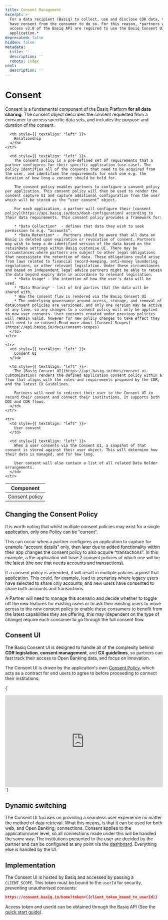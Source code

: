 ```yaml
---
title: Consent Management
excerpt: >-
  For a data recipient (Basiq) to collect, use and disclose CDR data, they must
  have consent from the consumer to do so. For this reason, *partners wishing to
  access v3.0 of the Basiq API are required to use the Basiq Consent UI in their
  application.*
deprecated: false
hidden: false
metadata:
  title: ''
  description: ''
  robots: index
next:
  description: ''
---
```

# Consent

Consent is a fundamental component of the Basiq Platform **for all data sharing**. The consent object describes the consent requested from a consumer to access specific data sets, and includes the purpose and duration of the consent. 

<Table align={["left","left"]}>
  <thead>
    <tr>
      <th style={{ textAlign: "left" }}>
        Component
      </th>

      <th style={{ textAlign: "left" }}>
        Relationship
      </th>
    </tr>
  </thead>

  <tbody>
    <tr>
      <td style={{ textAlign: "left" }}>
        Consent policy
      </td>

      <td style={{ textAlign: "left" }}>
        The consent policy is a pre-defined set of requirements that a partner configures for their specific application (use case). The policy identifies all of the consents that need to be acquired from the user, and identifies the requirements for each one e.g. the duration of how long a consent should be held for.  

        The consent policy enables partners to configure a consent policy per application. This consent policy will then be used to render the consent capture UI and capture additional configuration from the user which will be stored as the “user consent” object.  

        For each application, a partner will configure their [consent policy](https://api.basiq.io/docs/dash-configuration) according to their data requirements. This consent policy provides a framework for:  

        * *Data Collection*  - defines that data they wish to seek permission to e.g. “accounts”.
        * *Data Retention* -  Partners should be aware that all data on Basiq is deleted upon expiration or revocation of consent. Partners may wish to keep a de-identified version of the data based on the retainData settings within Basiq customise UI. There may be circumstances where partners are subject to other legal obligations that necessitate the retention of data. These obligations could arise from laws related to financial record-keeping, anti-money laundering regulations, or other relevant legislation. Under these circumstances and based on independent legal advice partners might be able to retain the data beyond expiry date in accordance to relevant legislation.
        * *Data Usage* - the intention of how the user's data will be used.
        * *Data Sharing* - list of 3rd parties that the data will be shared with.
        * How the consent flow is rendered via the Basiq Consent UI
        * The underlying governance around access, storage, and removal of dataConsent policies are versioned, and only one version may be active at any time, so any changes to a consent policy will only be applied to new user consents. User consents created under previous policies will remain valid, however for new policy changes to take effect they will need to re-consent.Read more about [Consent Scopes](https://api.basiq.io/docs/consent-scopes)
      </td>
    </tr>

    <tr>
      <td style={{ textAlign: "left" }}>
        Consent UI
      </td>

      <td style={{ textAlign: "left" }}>
        The [Basiq Consent UI](https://api.basiq.io/docs/consent-ui-customisation) renders the defined application consent policy within a flow that aligns with the rules and requirements proposed by the CDR, and the latest CX Guidelines.  

        Partners will need to redirect their user to the Consent UI to record their consent and connect their institutions. It supports both DDC and CDR flows.
      </td>
    </tr>

    <tr>
      <td style={{ textAlign: "left" }}>
        User consent
      </td>

      <td style={{ textAlign: "left" }}>
        When a user consents via the Consent UI, a snapshot of that consent is stored against their user object. This will determine how their data is managed, and for how long.  

        User consent will also contain a list of all related Data Holder arrangements.
      </td>
    </tr>
  </tbody>
</Table>

## Changing the Consent Policy

It is worth noting that whilst multiple consent policies may exist for a single application, only one Policy can be “current“. 

This can occur when a partner configures an application to capture for example “account details” only, then later due to added functionality within their app changes the consent policy to also acquire “transactions”. In this example, a the application will have 2 consent policies of which one will be the latest (the one that needs accounts and transactions). 

If a consent policy is amended, it will result in multiple policies against that application. This could, for example, lead to scenarios where legacy users have selected to share only accounts, and new users have consented to share both accounts and transactions.

A Partner will need to manage this scenario and decide whether to toggle off the new features for existing users or to ask their existing users to move across to the new consent policy to enable these consumers to benefit from the latest capabilities they are offering, this may (dependent on the type of change) require each consumer to go through the full consent flow.

## Consent UI

The Basiq Consent UI is designed to handle all of the complexity behind **CDR legislation**, **consent management**, and **CX guidelines**, so partners can fast track their access to Open Banking data, and focus on innovation. 

The Consent UI is driven by the application's own [Consent Policy](https://api.basiq.io/docs/basiq-customise-ui), which acts as a contract for end users to agree to before proceeding to connect their institutions.

<HTMLBlock>{`
<div style="position: relative; padding-bottom: calc(50.161117078410314% + 41px); height: 0; width: 100%;"><iframe src="https://demo.arcade.software/Nbq3exhwkOepyigiXMbF?embed" title="Consent UI " frameborder="0" loading="lazy" webkitallowfullscreen mozallowfullscreen allowfullscreen allow="clipboard-write" style="position: absolute; top: 0; left: 0; width: 100%; height: 100%;color-scheme: light;"></iframe></div>
`}</HTMLBlock>

## Dynamic switching

The Consent UI focuses on providing a seamless user experience no matter the method of data retrieval. What this means, is that it can be used for both web, and Open Banking, connections. Consent applies to the application/user level, so all connections made under this will be handled the same way. The institutions presented to the user are decided by the partner and can be configured at any point via the [dashboard](https://api.basiq.io/docs/dash-configuration). Everything else is handled by the UI. 

## Implementation

The Consent UI is hosted by Basiq and accessed by passing a `CLIENT_SCOPE`. This token must be bound to the `userId` for security, preventing unauthorised consents:

```json URL
https://consent.basiq.io/home?token={{client_token_bound_to_userId}}
```

Access token and userId can be obtained through the Basiq API (See the [quick start guide](https://api.basiq.io/docs/navigating-the-dashboard)).
